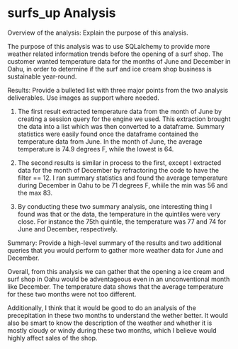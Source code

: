# surfs_up Analysis
Overview of the analysis: Explain the purpose of this analysis.

The purpose of this analysis was to use SQLalchemy to provide more weather related information trends before the opening of a surf shop. The customer wanted temperature data for the months of June and December in Oahu, in order to determine if the surf and ice cream shop business is sustainable year-round.

Results: Provide a bulleted list with three major points from the two analysis deliverables. Use images as support where needed.

1. The first result extracted temperature data from the month of June by creating a session query for the engine we used. This extraction brought the data into a list which was then converted to a dataframe. Summary statistics were easily found once the dataframe contained the temperature data from June. In the month of June, the average temperature is 74.9 degrees F, while the lowest is 64. 

2. The second results is similar in process to the first, except I extracted data for the month of December by refractoring the code to have the filter == 12. I ran summary statistics and found the average temperature during December in Oahu to be 71 degrees F, whiile the min was 56 and the max 83.

3. By conducting these two summary analysis, one interesting thing I found was that or the data, the temperature in the quintiles were very close. For instance the 75th quintile, the temperature was 77 and 74 for June and December, respectively. 

Summary: Provide a high-level summary of the results and two additional queries that you would perform to gather more weather data for June and December.

Overall, from this analysis we can gather that the opening a ice cream and surf shop in Oahu would be adventageous even in an unconventional month like December. The temperature data shows that the average temperature for these two months were not too different.

Additionally, I think that it would be good to do an analysis of the precepitation in these two months to understand the wether better. It would also be smart to know the description of the weather and whether it is mostly cloudy or windy during these two months, which I believe would highly affect sales of the shop.